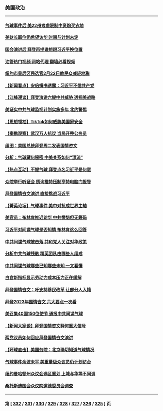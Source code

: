 ### 美国政治
---
#### [气球事件后 美22州考虑限制中资购买农地](../../pages/ncid1078159/n13926097.md?02100045) 
#### [美财长耶伦仍希望访华 时间与计划未定](../../pages/ncid1078159/n13926158.md?02100045) 
#### [国会演讲后 拜登再提谁想跟习近平换位置](../../pages/ncid1078159/n13925719.md?02100045) 
#### [油管热门视频 网站代理 翻墙必看视频](http://138.2.39.72:81/youtube.html?epic-marker?02100045)
#### [纽约市皇后区民选官2月22日教民众减轻地税](../../pages/ncid1078159/n13925959.md?02100045) 
#### [【新闻看点】安倍撰书透露：习近平不信共产党](../../pages/ncid1078159/n13925919.md?02100045) 
#### [【江峰漫谈】拜登演讲六提中共威胁 透视美战略](../../pages/ncid1078159/n13925785.md?02100045) 
#### [美证实中共气球监视计划实施多年 北约警惕](../../pages/ncid1078159/n13925762.md?02100045) 
#### [【思想领袖】TikTok如何威胁美国家安全](../../pages/ncid1078159/n13893011.md?02100045) 
#### [【秦鹏观察】武汉万人抗议 当局开整公务员](../../pages/ncid1078159/n13925743.md?02100045) 
#### [组图：美国总统拜登周二发表国情咨文](../../pages/ncid1078159/n13925562.md?02100045) 
#### [分析：气球藏何秘密 中美关系如何“漂流”](../../pages/ncid1078159/n13925577.md?02100045) 
#### [【热点互动】不提气球 拜登点名习近平是何意](../../pages/ncid1078159/n13925779.md?02100045) 
#### [众院举行听证会 质询推特压制亨特电脑门报导](../../pages/ncid1078159/n13925664.md?02100045) 
#### [拜登国情咨文演讲 直接挑战习近平](../../pages/ncid1078159/n13925761.md?02100045) 
#### [【菁英论坛】气球事件 美中对抗成世界主轴](../../pages/ncid1078159/n13925561.md?02100045) 
#### [美官员：布林肯推迟访华 中共懊恼但无筹码](../../pages/ncid1078159/n13925594.md?02100045) 
#### [习近平对间谍气球是否知情 布林肯这么回答](../../pages/ncid1078159/n13925690.md?02100045) 
#### [中共间谍气球被击落 共和党人关注对华政策](../../pages/ncid1078159/n13925608.md?02100045) 
#### [分析中共气球残骸 精英团队由哪些人组成](../../pages/ncid1078159/n13925696.md?02100045) 
#### [中共间谍气球哪些已知哪些未知 一文看懂](../../pages/ncid1078159/n13925659.md?02100045) 
#### [白宫新指标显示劳动力成本压力正在缓解](../../pages/ncid1078159/n13925668.md?02100045) 
#### [拜登国情咨文：吁支持移民改革 让部分人入籍](../../pages/ncid1078159/n13925592.md?02100045) 
#### [拜登2023年国情咨文 六大要点一次看](../../pages/ncid1078159/n13925576.md?02100045) 
#### [美召集40国150位使节 通报中共间谍气球](../../pages/ncid1078159/n13925414.md?02100045) 
#### [【新闻大家谈】拜登国情咨文释何重大信号](../../pages/ncid1078159/n13925502.md?02100045) 
#### [两党议员如何回应拜登国情咨文演讲](../../pages/ncid1078159/n13925314.md?02100045) 
#### [【环球直击】美国务院：北京确切知道气球情况](../../pages/ncid1078159/n13924895.md?02100045) 
#### [气球事件余波未平 美重量级众议员仍计划访台](../../pages/ncid1078159/n13925151.md?02100045) 
#### [纽约曼哈顿州众议会选区重划 上城与华埠不同调](../../pages/ncid1078159/n13925087.md?02100045) 
#### [桑托斯遭国会众议院道德委员会调查](../../pages/ncid1078159/n13925100.md?02100045) 

---
#### 第 [ [332](./332.md?02100045) / [331](./331.md?02100045) / [330](./330.md?02100045) / [329](./329.md?02100045) / [328](./328.md?02100045) / [327](./327.md?02100045) / [326](./326.md?02100045) / [325](./325.md?02100045) ] 页
